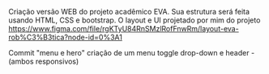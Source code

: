 Criação versão WEB do projeto acadêmico EVA.
Sua estrutura será feita usando HTML, CSS e bootstrap.
O layout e UI projetado por mim do projeto https://www.figma.com/file/rgKTyU84RnSMzlRofFnwRm/layout-eva-rob%C3%B3tica?node-id=0%3A1

Commit "menu e hero" criação de um menu toggle drop-down e header - (ambos responsivos)